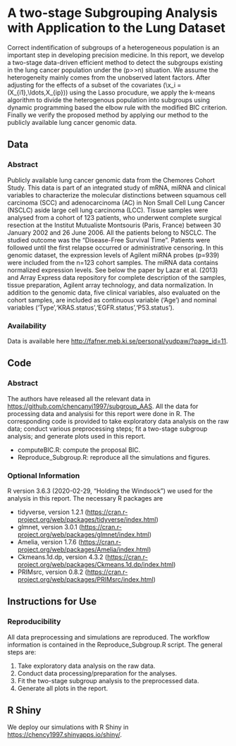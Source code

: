 
<!-- README.md is generated from README.Rmd. Please edit that file -->

# A two-stage Subgrouping Analysis with Application to the Lung Dataset

Correct indentification of subgroups of a heterogeneous population is an
important step in developing precision medicine. In this report, we
develop a two-stage data-driven efficient method to detect the subgroups
existing in the lung cancer population under the \(p>>n\) situation. We
assume the heterogeneity mainly comes from the unobserved latent
factors. After adjusting for the effects of a subset of the covariates
\(\x_i = (X_{i1},\ldots,X_{ip})\) using the Lasso procudure, we apply
the k-means algorithm to divide the heterogenous population into
subgroups using dynamic programming based the elbow rule with the
modified BIC criterion. Finally we verify the proposed method by
applying our method to the publicly available lung cancer genomic data.

## Data

### Abstract

Publicly available lung cancer genomic data from the Chemores Cohort
Study. This data is part of an integrated study of mRNA, miRNA and
clinical variables to characterize the molecular distinctions between
squamous cell carcinoma (SCC) and adenocarcinoma (AC) in Non Small Cell
Lung Cancer (NSCLC) aside large cell lung carcinoma (LCC). Tissue
samples were analysed from a cohort of 123 patients, who underwent
complete surgical resection at the Institut Mutualiste Montsouris
(Paris, France) between 30 January 2002 and 26 June 2006. All the
patients belong to NSCLC. The studied outcome was the “Disease-Free
Survival Time”. Patients were followed until the first relapse occurred
or administrative censoring. In this genomic dataset, the expression
levels of Agilent miRNA probes (p=939) were included from the n=123
cohort samples. The miRNA data contains normalized expression levels.
See below the paper by Lazar et al. (2013) and Array Express data
repository for complete description of the samples, tissue preparation,
Agilent array technology, and data normalization. In addition to the
genomic data, five clinical variables, also evaluated on the cohort
samples, are included as continuous variable (‘Age’) and nominal
variables (‘Type’,‘KRAS.status’,‘EGFR.status’,‘P53.status’).

### Availability

Data is available here
<http://fafner.meb.ki.se/personal/yudpaw/?page_id=11>.

## Code

### Abstract

The authors have released all the relevant data in
<https://github.com/chencanyi1997/subgroup_AAS>. All the data for
processing data and analysisi for this report were done in R. The
corresponding code is provided to take exploratory data analysis on the
raw data; conduct various preprocessing steps; fit a two-stage subgroup
analysis; and generate plots used in this report.

  - computeBIC.R: compute the proposal BIC.
  - Reproduce\_Subgroup.R: reproduce all the simulations and figures.

### Optional Information

R version 3.6.3 (2020-02-29, “Holding the Windsock”) we used for the
analysis in this report. The necessary R packages are

  - tidyverse, version 1.2.1
    (<https://cran.r-project.org/web/packages/tidyverse/index.html>)
  - glmnet, version 3.0.1
    (<https://cran.r-project.org/web/packages/glmnet/index.html>)
  - Amelia, version 1.7.6
    (<https://cran.r-project.org/web/packages/Amelia/index.html>)
  - Ckmeans.1d.dp, version 4.3.2
    (<https://cran.r-project.org/web/packages/Ckmeans.1d.dp/index.html>)
  - PRIMsrc, version 0.8.2
    (<https://cran.r-project.org/web/packages/PRIMsrc/index.html>)

## Instructions for Use

### Reproducibility

All data preprocessing and simulations are reproduced. The workflow
information is contained in the Reproduce\_Subgroup.R script. The
general steps are:

1.  Take exploratory data analysis on the raw data.
2.  Conduct data processing/preparation for the analyses.
3.  Fit the two-stage subgroup analysis to the preprocessed data.
4.  Generate all plots in the report.

## R Shiny

We deploy our simulations with R Shiny in
<https://chency1997.shinyapps.io/shiny/>.
